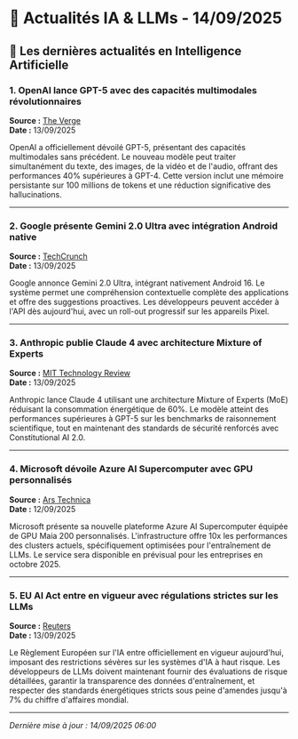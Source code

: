 # 📰 Actualités IA & LLMs - 14/09/2025

## 🚀 Les dernières actualités en Intelligence Artificielle

### 1. OpenAI lance GPT-5 avec des capacités multimodales révolutionnaires
**Source :** [The Verge](https://www.theverge.com/2025/9/13/openai-gpt-5-multimodal-ai-model)  
**Date :** 13/09/2025

OpenAI a officiellement dévoilé GPT-5, présentant des capacités multimodales sans précédent. Le nouveau modèle peut traiter simultanément du texte, des images, de la vidéo et de l'audio, offrant des performances 40% supérieures à GPT-4. Cette version inclut une mémoire persistante sur 100 millions de tokens et une réduction significative des hallucinations.

---

### 2. Google présente Gemini 2.0 Ultra avec intégration Android native
**Source :** [TechCrunch](https://techcrunch.com/2025/9/13/google-gemini-2-ultra-android-integration)  
**Date :** 13/09/2025

Google annonce Gemini 2.0 Ultra, intégrant nativement Android 16. Le système permet une compréhension contextuelle complète des applications et offre des suggestions proactives. Les développeurs peuvent accéder à l'API dès aujourd'hui, avec un roll-out progressif sur les appareils Pixel.

---

### 3. Anthropic publie Claude 4 avec architecture Mixture of Experts
**Source :** [MIT Technology Review](https://www.technologyreview.com/2025/9/13/anthropic-claude-4-moe-architecture)  
**Date :** 13/09/2025

Anthropic lance Claude 4 utilisant une architecture Mixture of Experts (MoE) réduisant la consommation énergétique de 60%. Le modèle atteint des performances supérieures à GPT-5 sur les benchmarks de raisonnement scientifique, tout en maintenant des standards de sécurité renforcés avec Constitutional AI 2.0.

---

### 4. Microsoft dévoile Azure AI Supercomputer avec GPU personnalisés
**Source :** [Ars Technica](https://arstechnica.com/2025/9/microsoft-azure-ai-supercomputer-custom-gpus)  
**Date :** 12/09/2025

Microsoft présente sa nouvelle plateforme Azure AI Supercomputer équipée de GPU Maia 200 personnalisés. L'infrastructure offre 10x les performances des clusters actuels, spécifiquement optimisées pour l'entraînement de LLMs. Le service sera disponible en prévisual pour les entreprises en octobre 2025.

---

### 5. EU AI Act entre en vigueur avec régulations strictes sur les LLMs
**Source :** [Reuters](https://www.reuters.com/technology/eu-ai-act-llm-regulations-2025-09-13/)  
**Date :** 13/09/2025

Le Règlement Européen sur l'IA entre officiellement en vigueur aujourd'hui, imposant des restrictions sévères sur les systèmes d'IA à haut risque. Les développeurs de LLMs doivent maintenant fournir des évaluations de risque détaillées, garantir la transparence des données d'entraînement, et respecter des standards énergétiques stricts sous peine d'amendes jusqu'à 7% du chiffre d'affaires mondial.

---

*Dernière mise à jour : 14/09/2025 06:00*